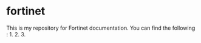 # fortinet

This is my repository for Fortinet documentation. 
You can find the following : 
1. 
2. 
3. 

